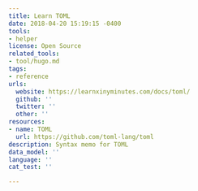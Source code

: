 ```yaml
---
title: Learn TOML
date: 2018-04-20 15:19:15 -0400
tools:
- helper
license: Open Source
related_tools:
- tool/hugo.md
tags:
- reference
urls:
  website: https://learnxinyminutes.com/docs/toml/
  github: ''
  twitter: ''
  other: ''
resources:
- name: TOML
  url: https://github.com/toml-lang/toml
description: Syntax memo for TOML
data_model: ''
language: ''
cat_test: ''

---
```

